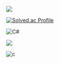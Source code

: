 <img src="https://capsule-render.vercel.app/api?type=waving&color=timeAuto&height=300&section=header&text=ekdlakdl12_NET&fontSize=30" />

[![Solved.ac Profile](http://mazassumnida.wtf/api/v2/generate_badge?boj=ekdlakdl12)](https://solved.ac/ekdlakdl12/)

![C#](https://img.shields.io/badge/JavaScript-F7DF1E?style=for-the-badge&logo=JavaScript&logoColor=white)

<img src="https://capsule-render.vercel.app/api?type=waving&color=timeAuto&height=300&section=footer"/>

![c](https://github.com/ekdlakdl12/ekdlakdl12_NET/assets/56615819/560e9a04-01af-49db-a5e3-679285b3b874)
